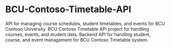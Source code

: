 # BCU-Contoso-Timetable-API
API for managing course schedules, student timetables, and events for BCU Contoso University.  BCU Contoso Timetable API project for handling courses, events, and student data.  Backend API for handling student, course, and event management for BCU Contoso Timetable system.
